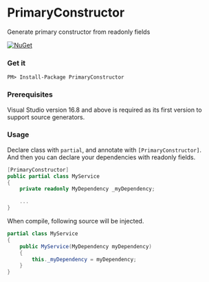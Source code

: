 # PrimaryConstructor
Generate primary constructor from readonly fields

[![NuGet](https://img.shields.io/nuget/v/PrimaryConstructor.svg)](https://www.nuget.org/packages/PrimaryConstructor)

### Get it
```
PM> Install-Package PrimaryConstructor
```

### Prerequisites

Visual Studio version 16.8 and above is required as its first version to support source generators.

### Usage

Declare class with `partial`, and annotate with `[PrimaryConstructor]`.  
And then you can declare your dependencies with readonly fields.

```csharp
[PrimaryConstructor]
public partial class MyService
{
    private readonly MyDependency _myDependency;

    ...
}
```

When compile, following source will be injected.

```csharp
partial class MyService
{
    public MyService(MyDependency myDependency)
    {
        this._myDependency = myDependency;
    }
}
```
